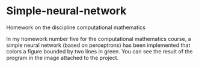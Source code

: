 # Simple-neural-network
Homework on the discipline computational mathematics

In my homework number five for the computational mathematics course, 
a simple neural network (based on perceptrons) has been implemented 
that colors a figure bounded by two lines in green. 
You can see the result of the program in the image attached to the project.
